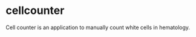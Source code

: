 cellcounter
===========

Cell counter is an application to manually count white cells in hematology. 
